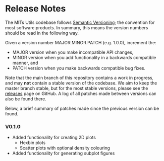 # Release Notes

The MITs Utils codebase follows [Semantic Versioning](https://semver.org/); the convention
for most software products. In summary, this means the version numbers should be read in the
following way.

Given a version number MAJOR.MINOR.PATCH (e.g. 1.0.0), increment the:

- MAJOR version when you make incompatible API changes,
- MINOR version when you add functionality in a backwards compatible manner, and
- PATCH version when you make backwards compatible bug fixes.

Note that the main branch of this repository contains a work in progress, and  may **not**
contain a stable version of the codebase. We aim to keep the master branch stable, but for the
most stable versions, please see the
[releases](https://github.com/Transport-for-the-North/caf.viz/releases)
page on GitHub. A log of all patches made between versions can also be found
there.

Below, a brief summary of patches made since the previous version can be found.

### V0.1.0

- Added functionality for creating 2D plots
  - Hexbin plots
  - Scatter plots with optional density colouring
- Added functionality for generating subplot figures
